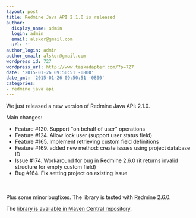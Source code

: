```yaml
---
layout: post
title: Redmine Java API 2.1.0 is released
author:
  display_name: admin
  login: admin
  email: alskor@gmail.com
  url: ''
author_login: admin
author_email: alskor@gmail.com
wordpress_id: 727
wordpress_url: http://www.taskadapter.com/?p=727
date: '2015-01-26 09:50:51 -0800'
date_gmt: '2015-01-26 09:50:51 -0800'
categories:
- redmine java api
---
```

<p>We just released a new version of Redmine Java API: 2.1.0.</p>
<p>Main changes:</p>
<ul>
<li>Feature #120. Support "on behalf of user" operations</li>
<li>Feature #124. Allow lock user (support user status field)</li>
<li>Feature #165. Implement retrieving custom field definitions</li>
<li>Feature #169. added new method: create issues using project database ID</li>
<li>Issue #174. Workaround for bug in Redmine 2.6.0 (it returns invalid structure for empty custom field)</li>
<li>Bug #164. Fix setting project on existing issue</li><br />
</ul><br />
Plus some minor bugfixes. The library is tested with Redmine 2.6.0.</p>
<p>The <a href="http://search.maven.org/#search%7Cgav%7C1%7Cg%3A%22com.taskadapter%22%20AND%20a%3A%22redmine-java-api%22">library is available in Maven Central repository</a>.</p>
